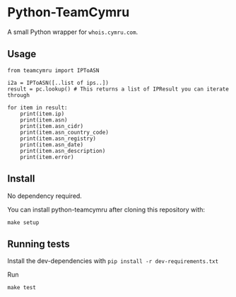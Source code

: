 # Python-TeamCymru

A small Python wrapper for `whois.cymru.com`.

## Usage

```
from teamcymru import IPToASN

i2a = IPToASN([..list of ips..])
result = pc.lookup() # This returns a list of IPResult you can iterate through

for item in result:
    print(item.ip)
    print(item.asn)
    print(item.asn_cidr)
    print(item.asn_country_code)
    print(item.asn_registry)
    print(item.asn_date)
    print(item.asn_description)
    print(item.error)
```

## Install

No dependency required.

You can install python-teamcymru after cloning this repository with:

```
make setup
```

## Running tests

Install the dev-dependencies with `pip install -r dev-requirements.txt`

Run

```
make test
```
